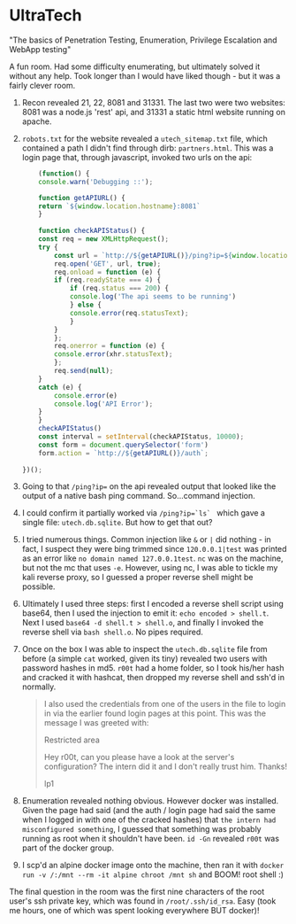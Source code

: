 # UltraTech

"The basics of Penetration Testing, Enumeration, Privilege Escalation and WebApp testing"

A fun room. Had some difficulty enumerating, but ultimately solved it without any help. Took longer than I would have liked though - but it was a fairly clever room.

1. Recon revealed 21, 22, 8081 and 31331. The last two were two websites: 8081 was a node.js 'rest' api, and 31331 a static html website running on apache.

2. `robots.txt` for the website revealed a `utech_sitemap.txt` file, which contained a path I didn't find through dirb: `partners.html`. This was a login page that, through javascript, invoked two urls on the api:

    ```javascript
        (function() {
        console.warn('Debugging ::');

        function getAPIURL() {
        return `${window.location.hostname}:8081`
        }
        
        function checkAPIStatus() {
        const req = new XMLHttpRequest();
        try {
            const url = `http://${getAPIURL()}/ping?ip=${window.location.hostname}`
            req.open('GET', url, true);
            req.onload = function (e) {
            if (req.readyState === 4) {
                if (req.status === 200) {
                console.log('The api seems to be running')
                } else {
                console.error(req.statusText);
                }
            }
            };
            req.onerror = function (e) {
            console.error(xhr.statusText);
            };
            req.send(null);
        }
        catch (e) {
            console.error(e)
            console.log('API Error');
        }
        }
        checkAPIStatus()
        const interval = setInterval(checkAPIStatus, 10000);
        const form = document.querySelector('form')
        form.action = `http://${getAPIURL()}/auth`;
        
    })();
    ```

3. Going to that `/ping?ip=` on the api revealed output that looked like the output of a native bash ping command. So...command injection.

4. I could confirm it partially worked via ```/ping?ip=`ls` ``` which gave a single file: `utech.db.sqlite`. But how to get that out?

5. I tried numerous things. Common injection like `&` or `|` did nothing - in fact, I suspect they were bing trimmed since `120.0.0.1|test` was printed as an error like `no domain named 127.0.0.1test`. `nc` was on the machine, but not the mc that uses `-e`. However, using nc, I was able to tickle my kali reverse proxy, so I guessed a proper reverse shell might be possible.

6. Ultimately I used three steps: first I encoded a reverse shell script using base64, then I used the injection to emit it: `echo encoded > shell.t`. Next I used `base64 -d shell.t > shell.o`, and finally I invoked the reverse shell via `bash shell.o`. No pipes required.

7. Once on the box I was able to inspect the `utech.db.sqlite` file from before (a simple `cat` worked, given its tiny) revealed two users with password hashes in md5. `r00t` had a home folder, so I took his/her hash and cracked it with hashcat, then dropped my reverse shell and ssh'd in normally.

    > I also used the credentials from one of the users in the file to login in via the earlier found login pages at this point. This was the message I was greeted with:
    >
    > Restricted area
    >
    > Hey r00t, can you please have a look at the server's configuration?
    > The intern did it and I don't really trust him.
    > Thanks!
    >
    > lp1

8. Enumeration revealed nothing obvious. However docker was installed. Given the page had said (and the auth / login page had said the same when I logged in with one of the cracked hashes) that `the intern had misconfigured something`, I guessed that something was probably running as root when it shouldn't have been. `id -Gn` revealed `r00t` was part of the docker group.

9. I scp'd an alpine docker image onto the machine, then ran it with `docker run -v /:/mnt --rm -it alpine chroot /mnt sh` and BOOM! root shell :)

The final question in the room was the first nine characters of the root user's ssh private key, which was found in `/root/.ssh/id_rsa`. Easy (took me hours, one of which was spent looking everywhere BUT docker)!